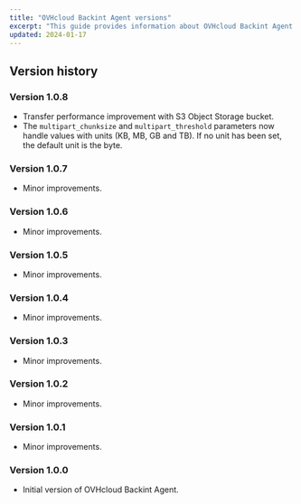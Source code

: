 ```yaml
---
title: "OVHcloud Backint Agent versions"
excerpt: "This guide provides information about OVHcloud Backint Agent versions"
updated: 2024-01-17
---
```


## Version history

### Version 1.0.8

- Transfer performance improvement with S3 Object Storage bucket.
- The `multipart_chunksize` and `multipart_threshold` parameters now handle values with units (KB, MB, GB and TB). If no unit has been set, the default unit is the byte.

### Version 1.0.7

- Minor improvements.

### Version 1.0.6

- Minor improvements.

### Version 1.0.5

- Minor improvements.

### Version 1.0.4

- Minor improvements.

### Version 1.0.3

- Minor improvements.

### Version 1.0.2

- Minor improvements.

### Version 1.0.1

- Minor improvements.

### Version 1.0.0

- Initial version of OVHcloud Backint Agent.
